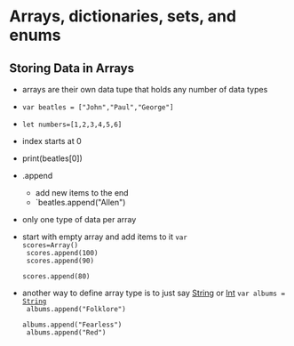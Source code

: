 # Arrays, dictionaries, sets, and enums

## Storing Data in Arrays
- arrays are their own data tupe that holds any number of data types
- `var beatles = ["John","Paul","George"]`
- `let numbers=[1,2,3,4,5,6]`
 
- index starts at 0
- print(beatles[0])

- .append
  - add new items to the end
  - `beatles.append("Allen")

- only one type of data per array

- start with empty array and add items to it
<code>var scores=Array<Int>()</br>
scores.append(100)</br>
scores.append(90)</br>
scores.append(80)</code>

- another way to define array type is to just say [String]() or [Int]()
<code>var albums = [String]()</br>
albums.append("Folklore")</br>
albums.append("Fearless")</br>
albums.append("Red")</code>
